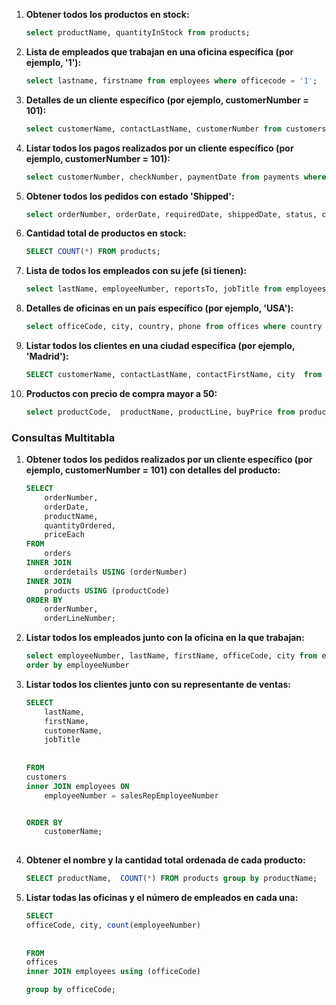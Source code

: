 1. **Obtener todos los productos en stock:**

   ```sql
   select productName, quantityInStock from products;
   ```

2. **Lista de empleados que trabajan en una oficina específica (por ejemplo, '1'):**

   ```sql
   select lastname, firstname from employees where officecode = '1';
   ```

3. **Detalles de un cliente específico (por ejemplo, customerNumber = 101):**

   ```sql
   select customerName, contactLastName, customerNumber from customers where customerNumber = 103
   ```

4. **Listar todos los pagos realizados por un cliente específico (por ejemplo, customerNumber = 101):**

   ```sql
   select customerNumber, checkNumber, paymentDate from payments where customerNumber = 103;
   ```

5. **Obtener todos los pedidos con estado 'Shipped':**

   ```sql
   select orderNumber, orderDate, requiredDate, shippedDate, status, customerNumber from orders where status = 'Shipped';
   ```

6. **Cantidad total de productos en stock:**

   ```sql
   SELECT COUNT(*) FROM products;
   ```

7. **Lista de todos los empleados con su jefe (si tienen):**

   ```sql
   select lastName, employeeNumber, reportsTo, jobTitle from employees WHERE reportsTo is not null;
   ```

8. **Detalles de oficinas en un país específico (por ejemplo, 'USA'):**

   ```sql
   select officeCode, city, country, phone from offices where country = 'USA';
   ```

9. **Listar todos los clientes en una ciudad específica (por ejemplo, 'Madrid'):**

   ```sql
   SELECT customerName, contactLastName, contactFirstName, city  from customers where city = 'Madrid';
   ```

10. **Productos con precio de compra mayor a 50:**

    ```sql
    select productCode,  productName, productLine, buyPrice from products where buyPrice >50; 
    ```

### Consultas Multitabla

1. **Obtener todos los pedidos realizados por un cliente específico (por ejemplo, customerNumber = 101) con detalles del producto:**

   ```sql
   SELECT 
       orderNumber,
       orderDate,
       productName,
       quantityOrdered,
       priceEach
   FROM
       orders
   INNER JOIN
       orderdetails USING (orderNumber)
   INNER JOIN
       products USING (productCode)
   ORDER BY 
       orderNumber, 
       orderLineNumber;
   ```

2. **Listar todos los empleados junto con la oficina en la que trabajan:**

   ```sql
   select employeeNumber, lastName, firstName, officeCode, city from employees inner join offices using (officeCode)
   order by employeeNumber
   ```

3. **Listar todos los clientes junto con su representante de ventas:**

   ```sql
   SELECT 
       lastName, 
       firstName, 
       customerName, 
       jobTitle
    
    
   FROM
   customers
   inner JOIN employees ON 
       employeeNumber = salesRepEmployeeNumber
   
   
   ORDER BY 
       customerName;
    
   ```

4. **Obtener el nombre y la cantidad total ordenada de cada producto:**

   ```sql
   SELECT productName,  COUNT(*) FROM products group by productName;
   ```

5. **Listar todas las oficinas y el número de empleados en cada una:**

   ```sql
   SELECT 
   officeCode, city, count(employeeNumber)
    
    
   FROM
   offices
   inner JOIN employees using (officeCode)
   
   group by officeCode;
   ```